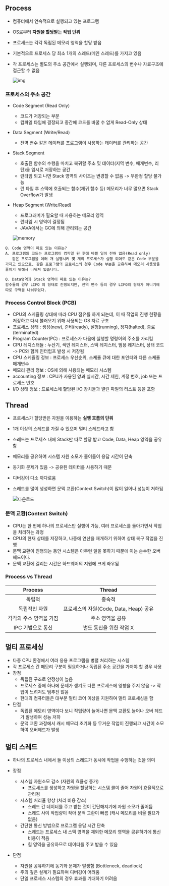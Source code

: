 
## Process
- 컴퓨터에서 연속적으로 실행되고 있는 프로그램
- OS로부터 **자원을 할당받는 작업 단위**
- 프로세스는 각각 독립된 메모리 영역을 할당 받음
- 기본적으로 프로세스 당 최소 1개의 스레드(메인 스레드)를 가지고 있음
- 각 프로세스는 별도의 주소 공간에서 실행되며, 다른 프로세스의 변수나 자료구조에 접근할 수 없음

  ![img](https://user-images.githubusercontent.com/43779730/128197563-4ca901b3-e87b-4e9d-9f91-68effc492921.png)


### 프로세스의 주소 공간
- Code Segment (Read Only)
   - 코드가 저장되는 부분
   - 컴파일 타임에 결정되고 중간에 코드를 바꿀 수 없게 Read-Only 상태
- Data Segment (Write/Read)
  - 전역 변수 같은 데이터를 프로그램이 사용하는 데이터를 관리하는 공간
- Stack Segment
  - 호출된 함수의 수행을 마치고 복귀할 주소 및 데이터(지역 변수, 매개변수, 리턴)을 임시로 저장하는 공간
  - 런타임 되고 나면 Stack 영역의 사이즈는 변경할 수 없음 -> 무한정 할당 불가능
  - 런 타임 후 스택에 호출되는 함수(재귀 함수 등) 메모리가 너무 많으면 Stack Overflow가 발생
- Heap Segment (Write/Read)
  - 프로그래머가 필요할 때 사용하는 메모리 영역
  - 런타임 시 영역이 결정됨
  - JAVA에서는 GC에 의해 관리되는 공간

  ![memory](https://user-images.githubusercontent.com/43779730/128209228-7ec0d0bc-cb7b-4369-a602-67f7fb4fc6a6.png)


```
Q. Code 영역이 따로 있는 이유는?
A. 프로그램의 코드는 프로그램이 컴파일 된 후에 바뀔 일이 전혀 없음(Read only)
   같은 프로그램을 여러 개 실행시켜 몇 개의 프로세스가 실행 되어도 같은 Code 부분을 가지고 있으므로, 같은 프로그램의 프로세스의 경우 Code 부분을 공유하여 메모리 사용량을 줄이기 위해서 나눠져 있습니다.
```

```
Q. Data영역과 Stack 영역이 따로 있는 이유는?
함수들의 경우 LIFO 의 형태로 진행되지만, 전역 변수 등의 경우 LIFO의 형태가 아니기에 따로 구역을 나눠두었다.
```

### Process Control Block (PCB)

- CPU의 스케쥴링 상태에 따라 CPU 점유를 하게 되는데, 이 때 작업의 진행 현황을 저장하고 다시 불러오기 위해 사용되는 OS 자료 구조
- 프로세스 상태 : 생성(new), 준비(ready), 실행(running), 정지(halted), 종료(terminated)
- Program Counter(PC) : 프로세스가 다음에 실행할 명령어의 주소를 가리킴
- CPU 레지스터들 : 누산기, 색인 레지스터, 스택 레지스터, 범용 레지스터, 상태 코드 -> PC와 함께 인터럽프 발생 시 저장됨
- CPU 스케쥴링 정보 : 프로세스 우선순위, 스케쥴 큐에 대한 포인터와 다른 스케쥴 매개변수
- 메모리 관리 정보 : OS에 의해 사용되는 메모리 시스템 
- accounting 정보 : CPU가 사용된 양과 실시간, 시간 제한, 계정 번호, job 또는 프로세스 번호
- I/O 상태 정보 : 프로세스에 할당된 I/O 장치들과 열린 파일의 리스트 등을 포함


## Thread
- 프로세스가 할당받은 자원을 이용하는 **실행 흐름의 단위**
- 1개 이상의 스레드를 가질 수 있으며 멀티 스레드라고 함
- 스레드는 프로세스 내에 Stack만 따로 할당 받고 Code, Data, Heap 영역을 공유함
- 메모리를 공유하여 시스템 자원 소모가 줄어들어 응답 시간이 단축
- 동기화 문제가 있음 -> 공유된 데이터를 사용하기 때문
- 디버깅이 다소 까다로움
- 스레드를 많이 생성하면 문맥 교환(Context Switch)이 많이 일어나 성능이 저하됨

  ![다운로드](https://user-images.githubusercontent.com/43779730/128197381-018ed1ea-1a7f-4f16-a993-0f6a4af177fd.png)


### 문맥 교환(Context Switch)
- CPU는 한 번에 하나의 프로세스만 실행이 가능, 여러 프로세스를 돌아가면서 작업을 처리하는 과정
- CPU의 현재 상태를 저장하고, 나중에 연산을 재개하기 위하여 상태 복구 작업을 진행
- 문맥 교환이 진행되는 동안 시스템은 아무런 일을 못하기 때문에 이는 순수한 오버헤드이다.
- 문맥 교환에 걸리는 시간은 하드웨어의 지원에 크게 좌우됨

### Process vs Thread
|Process|Thread|
|:-:|:-:|
|독립적|종속적|
|독립적인 자원|프로세스의 자원(Code, Data, Heap) 공유|
|각각의 주소 영역을 가짐|주소 영역을 공유|
|IPC 기법으로 통신|별도 통신을 위한 작업 X|



## 멀티 프로세싱
- 다중 CPU 환경에서 여러 응용 프로그램을 병렬 처리하는 시스템
- 각 프로세스 간 메모리 구분이 필요하거나 독립된 주소 공간을 가져야 할 경우 사용
- 장점
  - 독립된 구조로 안정성이 높음
  - 프로세스 중에 하나에 문제가 생겨도 다른 프로세스에 영향을 주지 않음 -> 작업이 느려져도 멈추진 않음
  - 현대의 컴퓨터들은 대부분 멀티 코어 이상을 지원하여 멀티 프로세싱을 함
- 단점
  - 독립된 메모리 영역이다 보니 작업량이 늘어나면 문맥 교환도 늘어나 오버 헤드가 발생하여 성능 저하
  - 문맥 교환 과정에서 캐시 메모리 초기화 등 무거운 작업이 진행되고 시간이 소모하여 오버헤드가 발생


## 멀티 스레드
- 하나의 프로세스 내에서 둘 이상의 스레드가 동시에 작업을 수행하는 것을 의미
- 장점
  - 시스템 자원소모 감소 (자원의 효율성 증가)
    - 프로세스를 생성하고 자원을 할당하는 시스템 콜이 줄어 자원이 효율적으로 관리됨
  - 시스템 처리율 향상 (처리 비용 감소)
    - 스레드 간 데이터를 주고 받는 것이 간단해지기에 자원 소모가 줄어듬
    - 스레드 사이 작업량이 작아 문맥 교환이 빠름 (캐시 메모리를 비울 필요가 없음)
  - 간단한 통신 방법으로 프로그램 응답 시간 단축
    - 스레드는 프로세스 내 스택 영역을 제외한 메모리 영역을 공유하기에 통신 비용이 적음
    - 힙 영역을 공유하므로 데이터를 주고 받을 수 있음

- 단점
  - 자원을 공유하기에 동기화 문제가 발생함 (Bottleneck, deadlock)
  - 주의 깊은 설계가 필요하며 디버깅이 어려움
  - 단일 프로세스 시스템의 경우 효과를 기대하기 어려움


